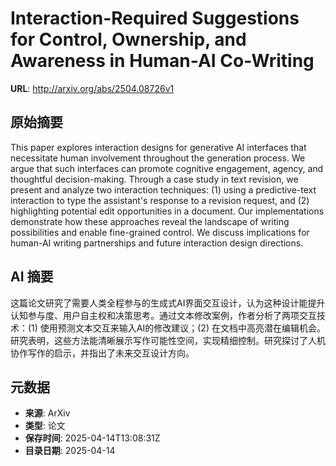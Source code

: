 # Interaction-Required Suggestions for Control, Ownership, and Awareness in Human-AI Co-Writing

**URL**: http://arxiv.org/abs/2504.08726v1

## 原始摘要

This paper explores interaction designs for generative AI interfaces that
necessitate human involvement throughout the generation process. We argue that
such interfaces can promote cognitive engagement, agency, and thoughtful
decision-making. Through a case study in text revision, we present and analyze
two interaction techniques: (1) using a predictive-text interaction to type the
assistant's response to a revision request, and (2) highlighting potential edit
opportunities in a document. Our implementations demonstrate how these
approaches reveal the landscape of writing possibilities and enable
fine-grained control. We discuss implications for human-AI writing partnerships
and future interaction design directions.


## AI 摘要

这篇论文研究了需要人类全程参与的生成式AI界面交互设计，认为这种设计能提升认知参与度、用户自主权和决策思考。通过文本修改案例，作者分析了两项交互技术：(1) 使用预测文本交互来输入AI的修改建议；(2) 在文档中高亮潜在编辑机会。研究表明，这些方法能清晰展示写作可能性空间，实现精细控制。研究探讨了人机协作写作的启示，并指出了未来交互设计方向。

## 元数据

- **来源**: ArXiv
- **类型**: 论文
- **保存时间**: 2025-04-14T13:08:31Z
- **目录日期**: 2025-04-14
